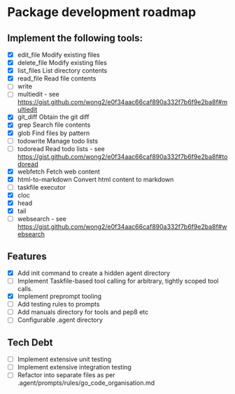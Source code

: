 # Package development roadmap

## Implement the following tools: 
- [x] edit_file	Modify existing files
- [x] delete_file	Modify existing files
- [x] list_files	List directory contents
- [x] read_file	Read file contents
- [ ] write
- [ ] multiedit - see https://gist.github.com/wong2/e0f34aac66caf890a332f7b6f9e2ba8f#multiedit
- [x] git_diff Obtain the git diff
- [x] grep	Search file contents
- [x] glob	Find files by pattern
- [ ] todowrite	Manage todo lists
- [ ] todoread	Read todo lists -  see https://gist.github.com/wong2/e0f34aac66caf890a332f7b6f9e2ba8f#todoread
- [x] webfetch	Fetch web content
- [x] html-to-markdown Convert html content to markdown
- [ ] taskfile executor
- [x] cloc
- [x] head
- [x] tail
- [ ] websearch - see https://gist.github.com/wong2/e0f34aac66caf890a332f7b6f9e2ba8f#websearch

## Features

- [x] Add init command to create a hidden agent directory
- [ ] Implement Taskfile-based tool calling for arbitrary, tightly scoped tool calls.
- [x] Implement preprompt tooling
- [ ] Add testing rules to prompts
- [ ] Add manuals directory for tools and pep8 etc
- [ ] Configurable .agent directory

## Tech Debt

- [ ] Implement extensive unit testing
- [ ] Implement extensive integration testing
- [ ] Refactor into separate files as per .agent/prompts/rules/go_code_organisation.md